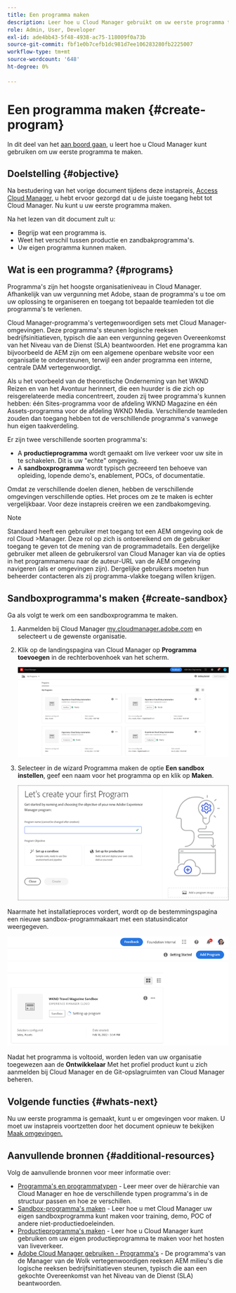 ```yaml
---
title: Een programma maken
description: Leer hoe u Cloud Manager gebruikt om uw eerste programma te maken.
role: Admin, User, Developer
exl-id: ade4bb43-5f48-4938-ac75-118009f0a73b
source-git-commit: fbf1e0b7cefb1dc981d7ee106283280fb2225007
workflow-type: tm+mt
source-wordcount: '648'
ht-degree: 0%

---
```


# Een programma maken {#create-program}

In dit deel van het [aan boord gaan,](overview.md) u leert hoe u Cloud Manager kunt gebruiken om uw eerste programma te maken.

## Doelstelling {#objective}

Na bestudering van het vorige document tijdens deze instapreis, [Access Cloud Manager,](cloud-manager.md) u hebt ervoor gezorgd dat u de juiste toegang hebt tot Cloud Manager. Nu kunt u uw eerste programma maken.

Na het lezen van dit document zult u:

* Begrijp wat een programma is.
* Weet het verschil tussen productie en zandbakprogramma&#39;s.
* Uw eigen programma kunnen maken.

## Wat is een programma? {#programs}

Programma&#39;s zijn het hoogste organisatieniveau in Cloud Manager. Afhankelijk van uw vergunning met Adobe, staan de programma&#39;s u toe om uw oplossing te organiseren en toegang tot bepaalde teamleden tot die programma&#39;s te verlenen.

Cloud Manager-programma&#39;s vertegenwoordigen sets met Cloud Manager-omgevingen. Deze programma&#39;s steunen logische reeksen bedrijfsinitiatieven, typisch die aan een vergunning gegeven Overeenkomst van het Niveau van de Dienst (SLA) beantwoorden. Het ene programma kan bijvoorbeeld de AEM zijn om een algemene openbare website voor een organisatie te ondersteunen, terwijl een ander programma een interne, centrale DAM vertegenwoordigt.

Als u het voorbeeld van de theoretische Onderneming van het WKND Reizen en van het Avontuur herinnert, die een huurder is die zich op reisgerelateerde media concentreert, zouden zij twee programma&#39;s kunnen hebben: één Sites-programma voor de afdeling WKND Magazine en één Assets-programma voor de afdeling WKND Media. Verschillende teamleden zouden dan toegang hebben tot de verschillende programma&#39;s vanwege hun eigen taakverdeling.

Er zijn twee verschillende soorten programma&#39;s:

* A **productieprogramma** wordt gemaakt om live verkeer voor uw site in te schakelen. Dit is uw &quot;echte&quot; omgeving.
* A **sandboxprogramma** wordt typisch gecreeerd ten behoeve van opleiding, lopende demo&#39;s, enablement, POCs, of documentatie.

Omdat ze verschillende doelen dienen, hebben de verschillende omgevingen verschillende opties. Het proces om ze te maken is echter vergelijkbaar. Voor deze instapreis creëren we een zandbakomgeving.

>[!NOTE]
>
>Standaard heeft een gebruiker met toegang tot een AEM omgeving ook de rol Cloud >Manager. Deze rol op zich is ontoereikend om de gebruiker toegang te geven tot de mening van de programmadetails. Een dergelijke gebruiker met alleen de gebruikersrol van Cloud Manager kan via de opties in het programmamenu naar de auteur-URL van de AEM omgeving navigeren (als er omgevingen zijn). Dergelijke gebruikers moeten hun beheerder contacteren als zij programma-vlakke toegang willen krijgen.

## Sandboxprogramma&#39;s maken {#create-sandbox}

Ga als volgt te werk om een sandboxprogramma te maken.

1. Aanmelden bij Cloud Manager [my.cloudmanager.adobe.com](https://my.cloudmanager.adobe.com/) en selecteert u de gewenste organisatie.

1. Klik op de landingspagina van Cloud Manager op **Programma toevoegen** in de rechterbovenhoek van het scherm.

   ![Openingspagina van Cloud Manager](/help/implementing/cloud-manager/getting-access-to-aem-in-cloud/assets/first_timelogin1.png)

1. Selecteer in de wizard Programma maken de optie **Een sandbox instellen**, geef een naam voor het programma op en klik op **Maken**.

   ![Programma-type maken](/help/implementing/cloud-manager/getting-access-to-aem-in-cloud/assets/create-sandbox.png)

Naarmate het installatieproces vordert, wordt op de bestemmingspagina een nieuwe sandbox-programmakaart met een statusindicator weergegeven.

![Sandbox-ontwerp van overzichtspagina](/help/implementing/cloud-manager/getting-access-to-aem-in-cloud/assets/program-create-setupdemo2.png)

Nadat het programma is voltooid, worden leden van uw organisatie toegewezen aan de **Ontwikkelaar** Met het profiel product kunt u zich aanmelden bij Cloud Manager en de Git-opslagruimten van Cloud Manager beheren.

## Volgende functies {#whats-next}

Nu uw eerste programma is gemaakt, kunt u er omgevingen voor maken. U moet uw instapreis voortzetten door het document opnieuw te bekijken [Maak omgevingen.](create-environments.md)

## Aanvullende bronnen {#additional-resources}

Volg de aanvullende bronnen voor meer informatie over:

* [Programma&#39;s en programmatypen](/help/implementing/cloud-manager/getting-access-to-aem-in-cloud/program-types.md) - Leer meer over de hiërarchie van Cloud Manager en hoe de verschillende typen programma&#39;s in de structuur passen en hoe ze verschillen.
* [Sandbox-programma&#39;s maken](/help/implementing/cloud-manager/getting-access-to-aem-in-cloud/creating-sandbox-programs.md) - Leer hoe u met Cloud Manager uw eigen sandboxprogramma kunt maken voor training, demo, POC of andere niet-productiedoeleinden.
* [Productieprogramma&#39;s maken](/help/implementing/cloud-manager/getting-access-to-aem-in-cloud/creating-production-programs.md) - Leer hoe u Cloud Manager kunt gebruiken om uw eigen productieprogramma te maken voor het hosten van liveverkeer.
* [Adobe Cloud Manager gebruiken - Programma&#39;s](https://experienceleague.adobe.com/docs/experience-manager-learn/cloud-service/cloud-manager/programs.html) - De programma&#39;s van de Manager van de Wolk vertegenwoordigen reeksen AEM milieu&#39;s die logische reeksen bedrijfsinitiatieven steunen, typisch die aan een gekochte Overeenkomst van het Niveau van de Dienst (SLA) beantwoorden.
